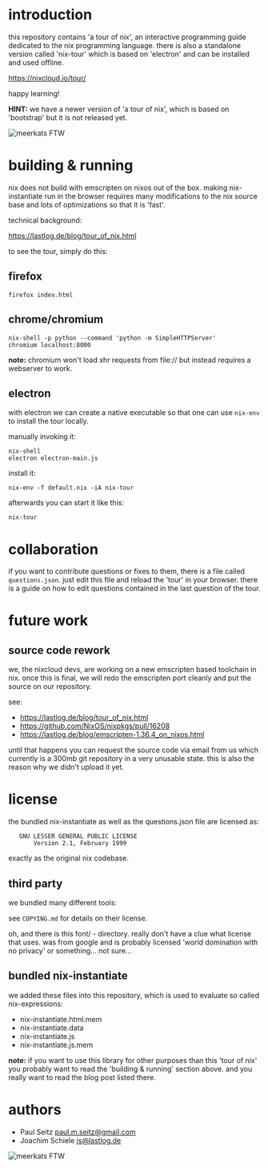 # introduction

this repository contains 'a tour of nix', an interactive programming guide dedicated to the 
nix programming language. there is also a standalone version called 'nix-tour' which 
is based on 'electron' and can be installed and used offline.

https://nixcloud.io/tour/ 

happy learning!

**HINT:** we have a newer version of 'a tour of nix', which is based on 'bootstrap' but it is not released yet.

![meerkats FTW](https://raw.githubusercontent.com/nixcloud/tour_of_nix/master/tour_of_nix.jpg)

# building & running

nix does not build with emscripten on nixos out of the box. making nix-instantiate run in the browser
requires many modifications to the nix source base and lots of optimizations so that it is 'fast'.

technical background: 

  https://lastlog.de/blog/tour_of_nix.html

to see the tour, simply do this:

## firefox

    firefox index.html

## chrome/chromium

    nix-shell -p python --command 'python -m SimpleHTTPServer'
    chromium localhost:8000

**note:** chromium won't load xhr requests from file:// but instead requires a webserver to work.

## electron 
with electron we can create a native executable so that one can use `nix-env` to install the tour locally.

manually invoking it:

    nix-shell
    electron electron-main.js

install it:

    nix-env -f default.nix -iA nix-tour

afterwards you can start it like this:

    nix-tour

# collaboration

if you want to contribute questions or fixes to them, there is a file called `questions.json`. 
just edit this file and reload the 'tour' in your browser. there is a guide on how to edit questions
contained in the last question of the tour.

# future work

## source code rework
we, the nixcloud devs, are working on a new emscripten based toolchain in nix. once this is final, we 
will redo the emscripten port cleanly and put the source on our repository.

see:

* https://lastlog.de/blog/tour_of_nix.html
* https://github.com/NixOS/nixpkgs/pull/16208
* https://lastlog.de/blog/emscripten-1.36.4_on_nixos.html

until that happens you can request the source code via email from us which currently is a 300mb git
repository in a very unusable state. this is also the reason why we didn't upload it yet.

# license

the bundled nix-instantiate as well as the questions.json file are licensed as:

       GNU LESSER GENERAL PUBLIC LICENSE
           Version 2.1, February 1999

exactly as the original nix codebase.

## third party

we bundled many different tools:

see `COPYING.md` for details on their license.

oh, and there is this font/ - directory. really don't have a clue what license that uses. was from google 
and is probably licensed 'world domination with no privacy' or something... not sure...

## bundled nix-instantiate

we added these files into this repository, which is used to evaluate so called nix-expressions:

* nix-instantiate.html.mem
* nix-instantiate.data
* nix-instantiate.js
* nix-instantiate.js.mem

**note:** if you want to use this library for other purposes than this 'tour of nix' you probably 
want to read the 'building & running' section above. and you really want to read the blog post 
listed there.

# authors

* Paul Seitz <paul.m.seitz@gmail.com>
* Joachim Schiele <js@lastlog.de>

![meerkats FTW](https://raw.githubusercontent.com/nixcloud/tour_of_nix/master/footerFG.png)

